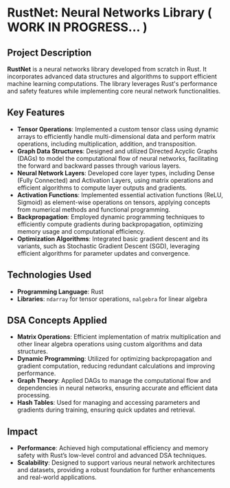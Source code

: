 # RustNet: Neural Networks Library ( WORK IN PROGRESS... )

## Project Description

**RustNet** is a neural networks library developed from scratch in Rust. It incorporates advanced data structures and algorithms to support efficient machine learning computations. The library leverages Rust's performance and safety features while implementing core neural network functionalities.

## Key Features

- **Tensor Operations**: Implemented a custom tensor class using dynamic arrays to efficiently handle multi-dimensional data and perform matrix operations, including multiplication, addition, and transposition.
- **Graph Data Structures**: Designed and utilized Directed Acyclic Graphs (DAGs) to model the computational flow of neural networks, facilitating the forward and backward passes through various layers.
- **Neural Network Layers**: Developed core layer types, including Dense (Fully Connected) and Activation Layers, using matrix operations and efficient algorithms to compute layer outputs and gradients.
- **Activation Functions**: Implemented essential activation functions (ReLU, Sigmoid) as element-wise operations on tensors, applying concepts from numerical methods and functional programming.
- **Backpropagation**: Employed dynamic programming techniques to efficiently compute gradients during backpropagation, optimizing memory usage and computational efficiency.
- **Optimization Algorithms**: Integrated basic gradient descent and its variants, such as Stochastic Gradient Descent (SGD), leveraging efficient algorithms for parameter updates and convergence.

## Technologies Used

- **Programming Language**: Rust
- **Libraries**: `ndarray` for tensor operations, `nalgebra` for linear algebra

## DSA Concepts Applied

- **Matrix Operations**: Efficient implementation of matrix multiplication and other linear algebra operations using custom algorithms and data structures.
- **Dynamic Programming**: Utilized for optimizing backpropagation and gradient computation, reducing redundant calculations and improving performance.
- **Graph Theory**: Applied DAGs to manage the computational flow and dependencies in neural networks, ensuring accurate and efficient data processing.
- **Hash Tables**: Used for managing and accessing parameters and gradients during training, ensuring quick updates and retrieval.

## Impact

- **Performance**: Achieved high computational efficiency and memory safety with Rust’s low-level control and advanced DSA techniques.
- **Scalability**: Designed to support various neural network architectures and datasets, providing a robust foundation for further enhancements and real-world applications.
